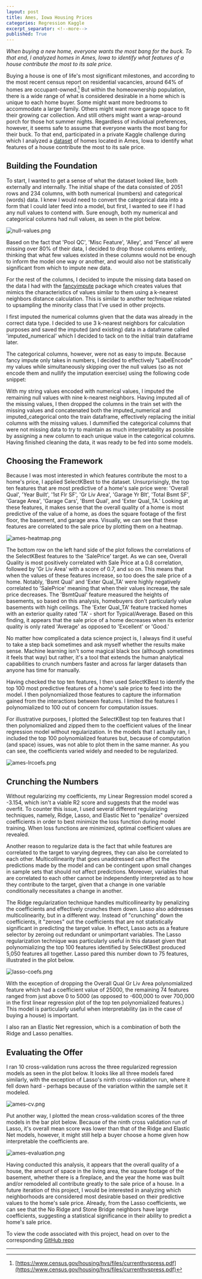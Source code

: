 ```yaml
---
layout: post
title: Ames, Iowa Housing Prices
categories: Regression Kaggle
excerpt_separator: <!--more-->
published: True
---
```


*When buying a new home, everyone wants the most bang for the buck.  To that end, I analyzed homes in Ames, Iowa to identify what features of a house contribute the most to its sale price.*

<!--more-->

Buying a house is one of life's most significant milestones, and according to the most recent census report on residential vacancies, around 64% of homes are occupant-owned.[^1]  But within the homeownership population, there is a wide range of what is considered desirable in a home which is unique to each home buyer.  Some might want more bedrooms to accommodate a larger family.  Others might want more garage space to fit their growing car collection.  And still others might want a wrap-around porch for those hot summer nights.  Regardless of individual preferences, however, it seems safe to assume that everyone wants the most bang for their buck.  To that end, participated in a private Kaggle challenge during which I analyzed a [dataset](https://www.kaggle.com/c/dsi-us-4-project-2-regression-challenge) of homes located in Ames, Iowa to identify what features of a house contribute the most to its sale price.

## Building the Foundation

To start, I wanted to get a sense of what the dataset looked like, both externally and internally.  The initial shape of the data consisted of 2051 rows and 234 columns, with both numerical (numbers) and categorical (words) data.  I knew I would need to convert the categorical data into a form that I could later feed into a model, but first, I wanted to see if I had any null values to contend with.  Sure enough, both my numerical and categorical columns had null values, as seen in the plot below.

![null-values.png](/static/img/null-values.png)

Based on the fact that 'Pool QC', 'Misc Feature', 'Alley', and 'Fence' all were missing over 80% of their data, I decided to drop those columns entirely, thinking that what few values existed in these columns would not be enough to inform the model one way or another, and would also not be statistically significant from which to impute new data.

For the rest of the columns, I decided to impute the missing data based on the data I had with the [fancyimpute](https://github.com/iskandr/fancyimpute/tree/master/fancyimpute) package which creates values that mimics the characteristics of values similar to them using a k-nearest neighbors distance calculation.  This is similar to another technique related to upsampling the minority class that I've used in other projects.

I first imputed the numerical columns given that the data was already in the correct data type.  I decided to use 3 k-nearest neighbors for calculation purposes and saved the imputed (and existing) data in a dataframe called 'imputed_numerical' which I decided to tack on to the initial train dataframe later.  

The categorical columns, however, were not as easy to impute.  Because fancy impute only takes in numbers, I decided to effectively "LabelEncode" my values while simultaneously skipping over the null values (so as not encode them and nullify the imputation exercise) using the following code snippet:

With my string values encoded with numerical values, I imputed the remaining null values with nine k-nearest neighbors.  Having imputed all of the missing values, I then dropped the columns in the train set with the missing values and concatenated both the imputed_numerical and imputed_categorical onto the train dataframe, effectively replacing the initial columns with the missing values. I dummified the categorical columns that were not missing data to try to maintain as much interpretability as possible by assigning a new column to each unique value in the categorical columns.  Having finished cleaning the data, it was ready to be fed into some models.

<!-- Next, I dummified all of the object columns in both of the train and test datasets.  While most of those columns were the same, there were some that differed between the train and test datasets.  In this iteration of the project, I "subtracted" the test set columns from the training set columns to identify what columns were present in the training set that were not present in the test set.  I then dropped those extra columns in the training set.

In a future iteration of this project, I would not drop the extra training columns.  Instead, I would train on the full set, even if it meant that my predictions would be less accurate because this is more representative of how data is collected and presented in the real world - you won't always have the benefit of knowing what the test set looks like in advance.  Rather, it may come in later and you will have to apply the model to it regardless.

Maybe talk about data leakage.  This is the first time I came up against this issue.  Maybe talk about data integrity.

With that in mind, I set out to dummify the object columns in my training set and if there were columns in the test set that did not match those in the training set, I created new columns within the test set and set their values to zero. -->

## Choosing the Framework

Because I was most interested in which features contribute the most to a home's price, I applied SelectKBest to the dataset.  Unsurprisingly, the top ten features that are most predictive of a home's sale price were: 'Overall Qual', 'Year Built', '1st Flr SF', 'Gr Liv Area', 'Garage Yr Blt', 'Total Bsmt SF', 'Garage Area', 'Garage Cars', 'Bsmt Qual', and 'Exter Qual_TA.'  Looking at these features, it makes sense that the overall quality of a home is most predictive of the value of a home, as does the square footage of the first floor, the basement, and garage area.  Visually, we can see that these features are correlated to the sale price by plotting them on a heatmap.

![ames-heatmap.png](/static/img/ames-heatmap.png)

The bottom row on the left hand side of the plot follows the correlations of the SelectKBest features to the 'SalePrice' target.  As we can see, Overall Quality is most positively correlated with Sale Price at a 0.8 correlation, followed by 'Gr Liv Area' with a score of 0.7, and so on.  This means that when the values of these features increase, so too does the sale price of a home.  Notably, 'Bsmt Qual' and 'Exter Qual_TA' were highly negatively correlated to 'SalePrice' meaning that when their values increase, the sale price decreases.  The 'BsmtQual' feature measured the heights of basements, so based on this analysis, homebuyers don't particularly value basements with high ceilings.  The 'Exter Qual_TA' feature tracked homes with an exterior quality rated 'TA' - short for Typical/Average.  Based on this finding, it appears that the sale price of a home decreases when its exterior quality is only rated 'Average' as opposed to 'Excellent' or 'Good.'

No matter how complicated a data science project is, I always find it useful to take a step back sometimes and ask myself whether the results make sense.  Machine learning isn't some magical black box (although sometimes it feels that way) but rather, it's a tool that extends the human analytical capabilities to crunch numbers faster and across far larger datasets than anyone has time for manually.  

Having checked the top ten features, I then used SelectKBest to identify the top 100 most predictive features of a home's sale price to feed into the model.  I then polynomialized those features to capture the information gained from the interactions between features.  I limited the features I polynomialized to 100 out of concern for computation issues.

For illustrative purposes, I plotted the SelectKBest top ten features that I then polynomialized and zipped them to the coefficient values of the linear regression model without regularization.  In the models that I actually ran, I included the top 100 polynomialized features but, because of computation (and space) issues, was not able to plot them in the same manner.  As you can see, the coefficients varied widely and needed to be regularized.

![ames-lrcoefs.png](/static/img/ames-lrcoefs.png)

## Crunching the Numbers

Without regularizing my coefficients, my Linear Regression model scored a -3.154, which isn't a viable R2 score and suggests that the model was overfit.  To counter this issue, I used several different regularizing techniques, namely, Ridge, Lasso, and Elastic Net to "penalize" oversized coefficients in order to best minimize the loss function during model training.  When loss functions are minimized, optimal coefficient values are revealed.

Another reason to regularize data is the fact that while features are correlated to the target to varying degrees, they can also be correlated to each other.  Multicollinearity that goes unaddressed can affect the predictions made by the model and can be contingent upon small changes in sample sets that should not affect predictions.  Moreover, variables that are correlated to each other cannot be independently interpreted as to how they contribute to the target, given that a change in one variable conditionally necessitates a change in another.

The Ridge regularization technique handles multicollinearity by penalizing the coefficients and effectively crunches them down.  Lasso also addresses multicolinearity, but in a different way.  Instead of "crunching" down the coefficients, it "zeroes" out the coefficients that are not statistically significant in predicting the target value.  In effect, Lasso acts as a feature selector by zeroing out redundant or unimportant variables.  The Lasso regularization technique was particularly useful in this dataset given that polynomializing the top 100 features identified by SelectKBest produced 5,050 features all together.  Lasso pared this number down to 75 features, illustrated in the plot below.

![lasso-coefs.png](/static/img/lasso-coefs.png)

With the exception of dropping the Overall Qual Gr Liv Area polynomialized feature which had a coefficient value of 25000, the remaining 74 features ranged from just above 0 to 5000 (as opposed to -600,000 to over 700,000 in the first linear regression plot of the top ten polynomialized features.)  This model is particularly useful when interpretability (as in the case of buying a house) is important.

I also ran an Elastic Net regression, which is a combination of both the Ridge and Lasso penalties.

## Evaluating the Offer

I ran 10 cross-validation runs across the three regularized regression models as seen in the plot below.  It looks like all three models fared similarly, with the exception of Lasso's ninth cross-validation run, where it fell down hard - perhaps because of the variation within the sample set it modeled.

![ames-cv.png](/static/img/ames-cv.png)

Put another way, I plotted the mean cross-validation scores of the three models in the bar plot below.  Because of the ninth cross validation run of Lasso, it's overall mean score was lower than that of the Ridge and Elastic Net models, however, it might still help a buyer choose a home given how interpretable the coefficients are.

![ames-evaluation.png](/static/img/ames-evaluation.png)

Having conducted this analysis, it appears that the overall quality of a house, the amount of space in the living area, the square footage of the basement, whether there is a fireplace, and the year the home was built and/or remodeled all contribute greatly to the sale price of a house.  In a future iteration of this project, I would be interested in analyzing which neighborhoods are considered most desirable based on their predictive values to the home's sale price.  Already, from the Lasso coefficients, we can see that the No Ridge and Stone Bridge neighbors have large coefficients, suggesting a statistical significance in their ability to predict a home's sale price.


To view the code associated with this project, head on over to the corresponding [GitHub repo](https://github.com/thedatasleuth/Ames-Iowa-Housing-Prices/tree/master)

---

[^1]:[https://www.census.gov/housing/hvs/files/currenthvspress.pdf](https://www.census.gov/housing/hvs/files/currenthvspress.pdf)
